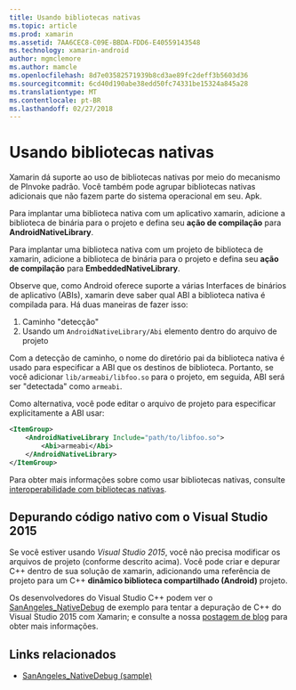 ```yaml
---
title: Usando bibliotecas nativas
ms.topic: article
ms.prod: xamarin
ms.assetid: 7AA6CEC8-C09E-BBDA-FDD6-E40559143548
ms.technology: xamarin-android
author: mgmclemore
ms.author: mamcle
ms.openlocfilehash: 8d7e03582571939b8cd3ae89fc2deff3b5603d36
ms.sourcegitcommit: 6cd40d190abe38edd50fc74331be15324a845a28
ms.translationtype: MT
ms.contentlocale: pt-BR
ms.lasthandoff: 02/27/2018
---
```

# <a name="using-native-libraries"></a>Usando bibliotecas nativas

Xamarin dá suporte ao uso de bibliotecas nativas por meio do mecanismo de PInvoke padrão. Você também pode agrupar bibliotecas nativas adicionais que não fazem parte do sistema operacional em seu. Apk.

Para implantar uma biblioteca nativa com um aplicativo xamarin, adicione a biblioteca de binária para o projeto e defina seu **ação de compilação** para **AndroidNativeLibrary**.

Para implantar uma biblioteca nativa com um projeto de biblioteca de xamarin, adicione a biblioteca de binária para o projeto e defina seu **ação de compilação** para **EmbeddedNativeLibrary**.

Observe que, como Android oferece suporte a várias Interfaces de binários de aplicativo (ABIs), xamarin deve saber qual ABI a biblioteca nativa é compilada para.
Há duas maneiras de fazer isso:

1.  Caminho "detecção"
1.  Usando um `AndroidNativeLibrary/Abi` elemento dentro do arquivo de projeto


Com a detecção de caminho, o nome do diretório pai da biblioteca nativa é usado para especificar a ABI que os destinos de biblioteca. Portanto, se você adicionar `lib/armeabi/libfoo.so` para o projeto, em seguida, ABI será ser "detectada" como `armeabi`.

Como alternativa, você pode editar o arquivo de projeto para especificar explicitamente a ABI usar:

```xml
<ItemGroup>
    <AndroidNativeLibrary Include="path/to/libfoo.so">
        <Abi>armeabi</Abi>
    </AndroidNativeLibrary>
</ItemGroup>
```

Para obter mais informações sobre como usar bibliotecas nativas, consulte [interoperabilidade com bibliotecas nativas](http://www.mono-project.com/docs/advanced/pinvoke/).

## <a name="debugging-native-code-with-visual-studio-2015"></a>Depurando código nativo com o Visual Studio 2015

Se você estiver usando *Visual Studio 2015*, você não precisa modificar os arquivos de projeto (conforme descrito acima).
Você pode criar e depurar C++ dentro de sua solução de xamarin, adicionando uma referência de projeto para um C++ **dinâmico biblioteca compartilhado (Android)** projeto.

Os desenvolvedores do Visual Studio C++ podem ver o [SanAngeles_NativeDebug](https://developer.xamarin.com/samples/monodroid/SanAngeles_NDK/) de exemplo para tentar a depuração de C++ do Visual Studio 2015 com Xamarin; e consulte a nossa [postagem de blog](https://blog.xamarin.com/build-and-debug-c-libraries-in-xamarin-android-apps-with-visual-studio-2015/) para obter mais informações.



## <a name="related-links"></a>Links relacionados

- [SanAngeles_NativeDebug (sample)](https://developer.xamarin.com/samples/monodroid/SanAngeles_NDK/)
